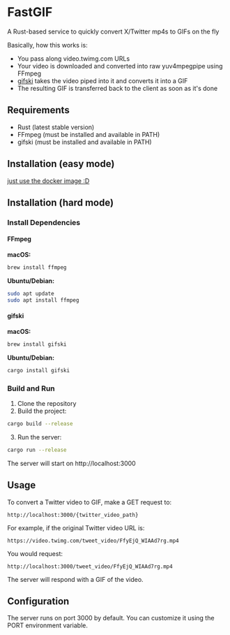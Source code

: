 # FastGIF

A Rust-based service to quickly convert X/Twitter mp4s to GIFs on the fly

Basically, how this works is:
- You pass along video.twimg.com URLs
- Your video is downloaded and converted into raw yuv4mpegpipe using FFmpeg
- [gifski](https://github.com/ImageOptim/gifski) takes the video piped into it and converts it into a GIF
- The resulting GIF is transferred back to the client as soon as it's done

## Requirements

- Rust (latest stable version)
- FFmpeg (must be installed and available in PATH)
- gifski (must be installed and available in PATH)

## Installation (easy mode)

[just use the docker image :D](https://github.com/FxEmbed/fastgif/pkgs/container/fastgif)

## Installation (hard mode)

### Install Dependencies

#### FFmpeg

**macOS:**
```bash
brew install ffmpeg
```

**Ubuntu/Debian:**
```bash
sudo apt update
sudo apt install ffmpeg
```

#### gifski

**macOS:**
```bash
brew install gifski
```

**Ubuntu/Debian:**
```bash
cargo install gifski
```

### Build and Run

1. Clone the repository
2. Build the project:
```bash
cargo build --release
```
3. Run the server:
```bash
cargo run --release
```

The server will start on http://localhost:3000

## Usage

To convert a Twitter video to GIF, make a GET request to:

```
http://localhost:3000/{twitter_video_path}
```

For example, if the original Twitter video URL is:
```
https://video.twimg.com/tweet_video/FfyEjQ_WIAAd7rg.mp4
```

You would request:
```
http://localhost:3000/tweet_video/FfyEjQ_WIAAd7rg.mp4
```

The server will respond with a GIF of the video.

## Configuration

The server runs on port 3000 by default. You can customize it using the PORT environment variable.